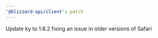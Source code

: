```yaml
---
'@blizzard-api/client': patch
---
```


Update ky to 1.8.2 fixing an issue in older versions of Safari
